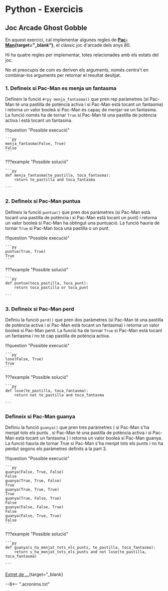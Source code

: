 # Python - Exercicis

## Joc Arcade Ghost Gobble

En aquest exercici, cal implementar algunes regles de **[Pac-Man][]{target="_blank"}**, el clàssic joc d'arcade dels anys 80.

Hi ha quatre regles per implementar, totes relacionades amb els estats del joc.

No et preocupis de com es deriven els arguments, només centra't en combinar-los arguments per retornar el resultat desitjat.



### 1. Defineix si Pac-Man es menja un fantasma

Defineix la funció `#!py menja_fantasma()` que pren rep paràmetres (si Pac-Man té una pastilla de potència activa i si Pac-Man està tocant un fantasma) i retorna un valor booleà si Pac-Man és capaç de menjar-se un fantasma. La funció només ha de tornar `True` si Pac-Man té una pastilla de potència activa i està tocant un fantasma.

!!!question "Possible execució"

    ```py
    menja_fantasma(False, True)
    False
    ```

???example "Possible solució"

    ```py
    def menja_fantasma(te_pastilla, toca_fantasma):
        return te_pastilla and toca_fantasma

    ```

### 2. Defineix si Pac-Man puntua

Defineix la funció `puntua()` que pren dos paràmetres (si Pac-Man està tocant una pastilla de potència i si Pac-Man està tocant un punt) i retorna un valor booleà si Pac-Man ha obtingut una puntuació. La funció hauria de tornar `True` si Pac-Man toca una pastilla o un punt.

!!!question "Possible execució"

    ```py
    puntua(True, True)
    True
    ```

???example "Possible solució"

    ```py
    def puntua(toca_pastilla, toca_punt):
        return toca_pastilla or toca_punt

    ```

### 3. Defineix si Pac-Man perd

Definiu la funció `perd()` que pren dos paràmetres (si Pac-Man té una pastilla de potència activa i si Pac-Man està tocant un fantasma) i retorna un valor booleà si Pac-Man perd. La funció ha de tornar `True` si Pac-Man està tocant un fantasma i no té cap pastilla de potència activa.

!!!question "Possible execució"

    ```py
    lose(False, True)
    True
    ```

???example "Possible solució"

    ```py
    def lose(te_pastilla, toca_fantasma):
        return not te_pastilla and toca_fantasma

    ```

### Defineix si Pac-Man guanya

Definiu la funció `guanya()` que pren tres paràmetres ( si Pac-Man s'ha menjat tots els punts , si Pac-Man té una pastilla de potència activa i si Pac-Man està tocant un fantasma ) i retorna un valor booleà si Pac-Man guanya. La funció hauria de tornar True si Pac-Man s'ha menjat tots els punts i no ha perdut segons els paràmetres definits a la part 3.

!!!question "Possible execució"

    ```py
    guanya(False, True, False)
    False
    guanya(True, True, False)
    True
    guanya(True, True, True)
    True
    guanya(True, False, True)
    False
    guanya(False, False, True)
    False
    guanya(False, True, True)
    False
    ```

???example "Possible solució"

    ```py
    def guanya(s_ha_menjat_tots_els_punts, te_pastilla, toca_fantasma):
        return s_ha_menjat_tots_els_punts and not lose(te_pastilla, toca_fantasma)

    ```


[Extret de ...][]{target="_blank}

[Extret de ...]:        https://exercism.org/tracks/python/exercises/ghost-gobble-arcade-game   "Extret de ..."
[Pac-Man]:              https://ca.wikipedia.org/wiki/Pac-Man                                   "Pac-Man"
--8<-- ".acronims.txt"
